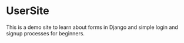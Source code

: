 # UserSite
This is a demo site to learn about forms in Django and simple login and signup processes for beginners.
